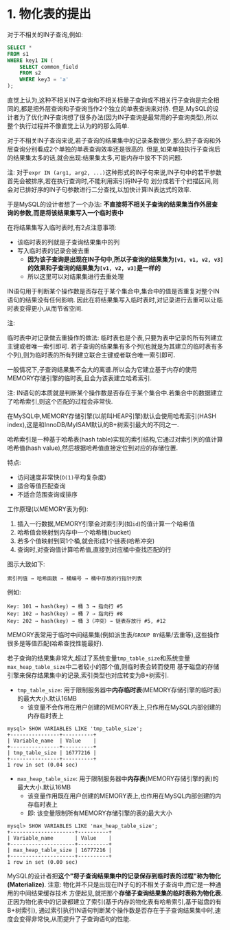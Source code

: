 # 1. 物化表的提出

对于不相关的IN子查询,例如:

```sql
SELECT *
FROM s1 
WHERE key1 IN (
    SELECT common_field
    FROM s2
    WHERE key3 = 'a'
);
```

直觉上认为,这种不相关IN子查询和不相关标量子查询或不相关行子查询是完全相同的,都是把外层查询和子查询当作2个独立的单表查询来对待.
但是,MySQL的设计者为了优化IN子查询想了很多办法(因为IN子查询是最常用的子查询类型),所以整个执行过程并不像直觉上认为的的那么简单.

对于不相关IN子查询来说,若子查询的结果集中的记录条数很少,那么把子查询和外层查询分别看成2个单独的单表查询效率还是很高的.
但是,如果单独执行子查询后的结果集太多的话,就会出现:结果集太多,可能内存中放不下的问题.

注: 对于`expr IN (arg1, arg2, ...)`这种形式的IN子句来说,IN子句中的若干参数首先会被排序,若在执行查询时,不能利用索引将IN子句
划分成若干个扫描区间,则会对已排好序的IN子句参数进行二分查找,以加快计算IN表达式的效率.

于是MySQL的设计者想了一个办法: **不直接将不相关子查询的结果集当作外层查询的参数,而是将该结果集写入一个临时表中**

在将结果集写入临时表时,有2点注意事项:

- 该临时表的列就是子查询结果集中的列
- 写入临时表的记录会被去重
  - **因为该子查询是出现在IN子句中,所以子查询的结果集为`[v1, v1, v2, v3]`的效果和子查询的结果集为`[v1, v2, v3]`是一样的**
  - 所以这里可以对结果集进行去重处理

IN语句用于判断某个操作数是否存在于某个集合中,集合中的值是否重复对整个IN语句的结果没有任何影响.
因此在将结果集写入临时表时,对记录进行去重可以让临时表变得更小,从而节省空间.

注: 

临时表中对记录做去重操作的做法: 临时表也是个表,只要为表中记录的所有列建立主键或者唯一索引即可.
若子查询的结果集有多个列(也就是为其建立的临时表有多个列),则为临时表的所有列建立联合主键或者联合唯一索引即可.

一般情况下,子查询结果集不会大的离谱.所以会为它建立基于内存的使用MEMORY存储引擎的临时表,且会为该表建立哈希索引.

注: IN语句的本质就是判断某个操作数是否存在于某个集合中.若集合中的数据建立了哈希索引,则这个匹配的过程会非常快.

在MySQL中,MEMORY存储引擎(以前叫HEAP引擎)默认会使用哈希索引(HASH index),这是和InnoDB/MyISAM默认的B+树索引最大的不同之一.

哈希索引是一种基于哈希表(hash table)实现的索引结构,它通过对索引列的值计算哈希值(hash value),然后根据哈希值直接定位到对应的存储位置.

特点:

- 访问速度非常快(`O(1)`平均复杂度)
- 适合等值匹配查询
- 不适合范围查询或排序

工作原理(以MEMORY表为例):

1. 插入一行数据,MEMORY引擎会对索引列(如`id`)的值计算一个哈希值
2. 哈希值会映射到内存中一个哈希桶(bucket)
3. 若多个值映射到同1个桶,就会形成1个链表(哈希冲突)
4. 查询时,对查询值计算哈希值,直接到对应桶中查找匹配的行

图示大致如下:

```
索引列值 → 哈希函数 → 桶编号 → 桶中存放的行指针列表
```

例如:

```
Key: 101 → hash(key) → 桶 3 → 指向行 #5
Key: 102 → hash(key) → 桶 7 → 指向行 #8
Key: 202 → hash(key) → 桶 3（冲突）→ 链表存放行 #5, #12
```

MEMORY表常用于临时中间结果集(例如派生表/`GROUP BY`结果/去重等),这些操作很多是等值匹配(哈希查找性能最好).

若子查询的结果集非常大,超过了系统变量`tmp_table_size`和系统变量`max_heap_table_size`中二者较小的那个值,则临时表会转而使用
基于磁盘的存储引擎来保存结果集中的记录,索引类型也对应转变为B+树索引.

- `tmp_table_size`: 用于限制服务器中**内存临时表**(MEMORY存储引擎的临时表)的最大大小.默认16MB
  - 该变量不会作用在用户创建的MEMORY表上,只作用在MySQL内部创建的内存临时表上

```
mysql> SHOW VARIABLES LIKE 'tmp_table_size';
+----------------+----------+
| Variable_name  | Value    |
+----------------+----------+
| tmp_table_size | 16777216 |
+----------------+----------+
1 row in set (0.04 sec)
```

- `max_heap_table_size`: 用于限制服务器中**内存表**(MEMORY存储引擎的表)的最大大小.默认16MB
  - 该变量作用既在用户创建的MEMORY表上,也作用在MySQL内部创建的内存临时表上
  - 即: 该变量限制所有MEMORY存储引擎的表的最大大小

```
mysql> SHOW VARIABLES LIKE 'max_heap_table_size';
+---------------------+----------+
| Variable_name       | Value    |
+---------------------+----------+
| max_heap_table_size | 16777216 |
+---------------------+----------+
1 row in set (0.00 sec)
```

MySQL的设计者把**这个"将子查询结果集中的记录保存到临时表的过程"称为物化(Materialize)**.
注意: 物化并不只是出现在IN子句的不相关子查询中,而它是一种通用的中间结果缓存技术
方便起见,就把那个**存储子查询结果集的临时表称为物化表**.正因为物化表中的记录都建立了索引(基于内存的物化表有哈希索引,基于磁盘的有B+树索引),
通过索引执行IN语句判断某个操作数是否存在于子查询结果集中时,速度会变得非常快,从而提升了子查询语句的性能.
